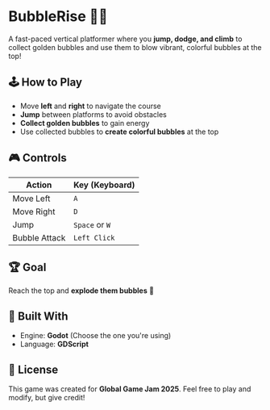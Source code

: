 # BubbleRise 🎈✨  

A fast-paced vertical platformer where you **jump, dodge, and climb** to collect golden bubbles and use them to blow vibrant, colorful bubbles at the top!  

## 🕹️ How to Play  
- Move **left** and **right** to navigate the course  
- **Jump** between platforms to avoid obstacles  
- **Collect golden bubbles** to gain energy  
- Use collected bubbles to **create colorful bubbles** at the top  

## 🎮 Controls  
| Action  | Key (Keyboard) | 
|---------|---------------|
| Move Left  | `A` | 
| Move Right | `D` | 
| Jump  | `Space` or `W` |
| Bubble Attack | `Left Click` | 

## 🏆 Goal  
Reach the top and **explode them bubbles** 🌈  

## 🔧 Built With  
- Engine: **Godot** (Choose the one you're using)  
- Language: **GDScript**  

## 📜 License  
This game was created for **Global Game Jam 2025**. Feel free to play and modify, but give credit!  
